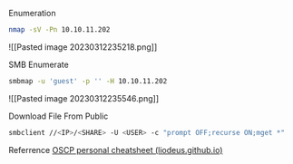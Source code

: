 Enumeration
```bash
nmap -sV -Pn 10.10.11.202
```

![[Pasted image 20230312235218.png]]

SMB Enumerate
```bash
smbmap -u 'guest' -p '' -H 10.10.11.202
```

![[Pasted image 20230312235546.png]]

Download File From Public
```bash
smbclient //<IP>/<SHARE> -U <USER> -c "prompt OFF;recurse ON;mget *"
```

Referrence
[OSCP personal cheatsheet (liodeus.github.io)](https://liodeus.github.io/2020/09/18/OSCP-personal-cheatsheet.html#smb---445)

